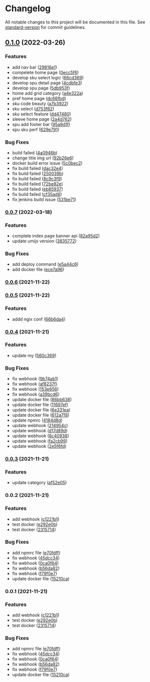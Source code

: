 # Changelog

All notable changes to this project will be documented in this file. See [standard-version](https://github.com/conventional-changelog/standard-version) for commit guidelines.

## [0.1.0](https://github.com/theShapeOfvoice/fengxiu-cos-umi/compare/v0.0.7...v0.1.0) (2022-03-26)


### Features

* add nav bar ([29816e1](https://github.com/theShapeOfvoice/fengxiu-cos-umi/commit/29816e1a38728d973ba5de07a200c6914c4ff0a3))
* compelete home page ([0ecc5f6](https://github.com/theShapeOfvoice/fengxiu-cos-umi/commit/0ecc5f62dfcae19f7fc876088a1015ae7b4bd861))
* develop sku select logic ([66cd369](https://github.com/theShapeOfvoice/fengxiu-cos-umi/commit/66cd369a5f093b08bab551efcffdd090b3de98f7))
* develop spu detail page ([4cdbfe3](https://github.com/theShapeOfvoice/fengxiu-cos-umi/commit/4cdbfe3b256da6514576abdf3bf99884bca9d452))
* develop spu page ([5db953f](https://github.com/theShapeOfvoice/fengxiu-cos-umi/commit/5db953f4aa316bc23707d217030ef39eaeb24323))
* home add grid category ([a4e322a](https://github.com/theShapeOfvoice/fengxiu-cos-umi/commit/a4e322acbf9bd5c3d91f0c7cb35ed51edd665a23))
* pref home page ([dc66fbd](https://github.com/theShapeOfvoice/fengxiu-cos-umi/commit/dc66fbdfb10a1774e7f5b661ff4d499d3bec0492))
* sku code beauty ([a7b3922](https://github.com/theShapeOfvoice/fengxiu-cos-umi/commit/a7b3922c07a153ced9958c139887ece4ea6a5be0))
* sku select ([d753f62](https://github.com/theShapeOfvoice/fengxiu-cos-umi/commit/d753f6295baeed4bd61455532b9f4c3a045288fb))
* sku select feature ([dd47480](https://github.com/theShapeOfvoice/fengxiu-cos-umi/commit/dd474804617c85c51f3df55d954c6e3f5dde7c9a))
* sleeve home page ([2a4d762](https://github.com/theShapeOfvoice/fengxiu-cos-umi/commit/2a4d762fb72ff8b1ad0cb7b884cec84dfab097f4))
* spu add footer bar ([95a9d1f](https://github.com/theShapeOfvoice/fengxiu-cos-umi/commit/95a9d1f3998a1331896ad60e72384332d9e01692))
* spu sku perf ([629e791](https://github.com/theShapeOfvoice/fengxiu-cos-umi/commit/629e7917dbe6c68a818c1042c0dca795f63c8712))


### Bug Fixes

* build failed ([4a0946b](https://github.com/theShapeOfvoice/fengxiu-cos-umi/commit/4a0946b8f09772bd51e2b7ed5be5d02bb1c0cb0e))
* change title img url ([92b26e6](https://github.com/theShapeOfvoice/fengxiu-cos-umi/commit/92b26e67390a5a2fd5082b15d5a8ab47dd331a22))
* docker build error issue ([5c0bec2](https://github.com/theShapeOfvoice/fengxiu-cos-umi/commit/5c0bec2090f578546a691cd7485e7ac80de18f92))
* fix build failed ([dac32e4](https://github.com/theShapeOfvoice/fengxiu-cos-umi/commit/dac32e47bb9cb75789da3527e56096a7e95f2d6f))
* fix build failed ([250039b](https://github.com/theShapeOfvoice/fengxiu-cos-umi/commit/250039b2124928ba0f99b8a3100ff587107c8d99))
* fix build failed ([8c9c3f9](https://github.com/theShapeOfvoice/fengxiu-cos-umi/commit/8c9c3f9de10aac07f7262e50c4eb46a4b331e59d))
* fix build failed ([72be82e](https://github.com/theShapeOfvoice/fengxiu-cos-umi/commit/72be82e04f82d1a3e2b496656c91b5130af2a553))
* fix build failed ([eb85937](https://github.com/theShapeOfvoice/fengxiu-cos-umi/commit/eb85937cc866dc77b5b5a9cde5ade7ecb9999865))
* fix build failed ([cf35ad6](https://github.com/theShapeOfvoice/fengxiu-cos-umi/commit/cf35ad633c6d1eb1b856981c2cb64b964e72a08c))
* fix jenkins build issue ([531be71](https://github.com/theShapeOfvoice/fengxiu-cos-umi/commit/531be71549025a3d3d07c103089547b0e3d98815))

### [0.0.7](https://github.com/theShapeOfvoice/fengxiu-cos-umi/compare/v0.0.6...v0.0.7) (2022-03-18)


### Features

* complete index page banner api ([82a95d2](https://github.com/theShapeOfvoice/fengxiu-cos-umi/commit/82a95d2191c043996341694f4edd451d8a171fdc))
* update umijs version ([3835772](https://github.com/theShapeOfvoice/fengxiu-cos-umi/commit/3835772721003f380c8f1d648d30080eae075457))


### Bug Fixes

* add deploy command ([e5a44c6](https://github.com/theShapeOfvoice/fengxiu-cos-umi/commit/e5a44c6311875dc1b7dd13023aae71f66c8c37a4))
* add docker file ([ece7a96](https://github.com/theShapeOfvoice/fengxiu-cos-umi/commit/ece7a96648a617d17d92dadd1f8810f392f9dc34))

### [0.0.6](https://github.com/theShapeOfvoice/fengxiu-cos-umi/compare/v0.0.5...v0.0.6) (2021-11-22)

### [0.0.5](https://github.com/theShapeOfvoice/fengxiu-cos-umi/compare/v0.0.4...v0.0.5) (2021-11-22)


### Features

* addd ngix conf ([66b6da4](https://github.com/theShapeOfvoice/fengxiu-cos-umi/commit/66b6da46ff04952a90bd3b8301fbf9f7d8858d75))

### [0.0.4](https://github.com/theShapeOfvoice/fengxiu-cos-umi/compare/v0.0.3...v0.0.4) (2021-11-21)


### Features

* update my ([560c369](https://github.com/theShapeOfvoice/fengxiu-cos-umi/commit/560c36917b5078f81e33a6fcf8ab069cbbcae528))


### Bug Fixes

* fix webhook ([9b74ab1](https://github.com/theShapeOfvoice/fengxiu-cos-umi/commit/9b74ab16fb2d76794d4f0c78acfc635aa9cb9c01))
* fix webhook ([af8237f](https://github.com/theShapeOfvoice/fengxiu-cos-umi/commit/af8237fe784a99f8472207c619eba5c239a1e9cd))
* fix webhook ([153e656](https://github.com/theShapeOfvoice/fengxiu-cos-umi/commit/153e65659aaab851a79f80d2e0d7ed6326406d57))
* fix webhook ([a39bcd6](https://github.com/theShapeOfvoice/fengxiu-cos-umi/commit/a39bcd647d6bd33d3e40e07d01bbd57df322a1ae))
* update docker file ([86bb638](https://github.com/theShapeOfvoice/fengxiu-cos-umi/commit/86bb6382554c0c25544fef3caf30ba773b2706ca))
* update docker file ([11697ef](https://github.com/theShapeOfvoice/fengxiu-cos-umi/commit/11697ef73acd09705df3958458038a31e6afe729))
* update docker file ([6e331ea](https://github.com/theShapeOfvoice/fengxiu-cos-umi/commit/6e331ea858c8d183182db119d01381c6ef1a81e6))
* update docker file ([612a7f8](https://github.com/theShapeOfvoice/fengxiu-cos-umi/commit/612a7f89b4c90627e9434df0f93faf799d4e4a5b))
* update npmrc ([4184d8d](https://github.com/theShapeOfvoice/fengxiu-cos-umi/commit/4184d8dde8a57eb1e95d7f35304b711a5489e612))
* update webhook ([214954c](https://github.com/theShapeOfvoice/fengxiu-cos-umi/commit/214954c48c90689521ecbca16820683581ea4f2c))
* update webhook ([d17d89d](https://github.com/theShapeOfvoice/fengxiu-cos-umi/commit/d17d89d7e82272d6df26369943bffc35e1575617))
* update webhook ([8c40936](https://github.com/theShapeOfvoice/fengxiu-cos-umi/commit/8c409360045f99610e57840ecc68e74c9ba99269))
* update webhook ([fa2cb99](https://github.com/theShapeOfvoice/fengxiu-cos-umi/commit/fa2cb99fe190b75a19f2f812e9bbb91e0f1c1791))
* update webhook ([2e5f6fd](https://github.com/theShapeOfvoice/fengxiu-cos-umi/commit/2e5f6fdd1e1e60ccf40c5cdb8b511d022721dea3))

### [0.0.3](https://github.com/theShapeOfvoice/fengxiu-cos-umi/compare/v0.0.2...v0.0.3) (2021-11-21)


### Features

* update category ([af52e05](https://github.com/theShapeOfvoice/fengxiu-cos-umi/commit/af52e0558239c9d8ca9333f8f47901fef33c6c85))

### 0.0.2 (2021-11-21)


### Features

* add webhook ([c1221b1](https://github.com/theShapeOfvoice/fengxiu-cos-umi/commit/c1221b139757b987ae8380c892a045d4cd4b0b7d))
* test docker ([e292e0b](https://github.com/theShapeOfvoice/fengxiu-cos-umi/commit/e292e0b13cc52b65ea081431ce7b9ba76d637cc7))
* test docker ([2315714](https://github.com/theShapeOfvoice/fengxiu-cos-umi/commit/2315714880f0e931f3c900d0c358681cd77b0d2d))


### Bug Fixes

* add npmrc file ([e70fdff](https://github.com/theShapeOfvoice/fengxiu-cos-umi/commit/e70fdffd7a9ae3cc6bb5df17a011a091c2ea1ca3))
* fix webhook ([45dcc34](https://github.com/theShapeOfvoice/fengxiu-cos-umi/commit/45dcc34bd541d5103aa31a61c9e8da8087b94091))
* fix webhook ([0ca0f64](https://github.com/theShapeOfvoice/fengxiu-cos-umi/commit/0ca0f646b3a6def5a87be311632a60db0b185f21))
* fix webhook ([b56da82](https://github.com/theShapeOfvoice/fengxiu-cos-umi/commit/b56da824cebd12380b9af0f30c42a145edb9eff4))
* fix webhook ([f79f0e7](https://github.com/theShapeOfvoice/fengxiu-cos-umi/commit/f79f0e712b88c632f3c64b41fd321d027619837f))
* update docker file ([15210ca](https://github.com/theShapeOfvoice/fengxiu-cos-umi/commit/15210caf1bb69d3e48cc40428590dcb90a4738aa))

### 0.0.1 (2021-11-21)


### Features

* add webhook ([c1221b1](https://github.com/theShapeOfvoice/fengxiu-cos-umi/commit/c1221b139757b987ae8380c892a045d4cd4b0b7d))
* test docker ([e292e0b](https://github.com/theShapeOfvoice/fengxiu-cos-umi/commit/e292e0b13cc52b65ea081431ce7b9ba76d637cc7))
* test docker ([2315714](https://github.com/theShapeOfvoice/fengxiu-cos-umi/commit/2315714880f0e931f3c900d0c358681cd77b0d2d))


### Bug Fixes

* add npmrc file ([e70fdff](https://github.com/theShapeOfvoice/fengxiu-cos-umi/commit/e70fdffd7a9ae3cc6bb5df17a011a091c2ea1ca3))
* fix webhook ([45dcc34](https://github.com/theShapeOfvoice/fengxiu-cos-umi/commit/45dcc34bd541d5103aa31a61c9e8da8087b94091))
* fix webhook ([0ca0f64](https://github.com/theShapeOfvoice/fengxiu-cos-umi/commit/0ca0f646b3a6def5a87be311632a60db0b185f21))
* fix webhook ([b56da82](https://github.com/theShapeOfvoice/fengxiu-cos-umi/commit/b56da824cebd12380b9af0f30c42a145edb9eff4))
* fix webhook ([f79f0e7](https://github.com/theShapeOfvoice/fengxiu-cos-umi/commit/f79f0e712b88c632f3c64b41fd321d027619837f))
* update docker file ([15210ca](https://github.com/theShapeOfvoice/fengxiu-cos-umi/commit/15210caf1bb69d3e48cc40428590dcb90a4738aa))
